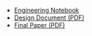 - [Engineering Notebook](docs/engineering_notebook.md)
- [Design Document (PDF)](docs/design_document.pdf)
- [Final Paper (PDF)](docs/final_report.pdf)
